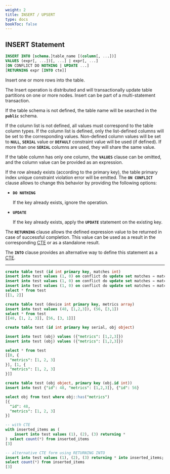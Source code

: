 ```yaml
---
weight: 2
title: INSERT / UPSERT
type: docs
bookToc: false
---
```


## INSERT Statement


```SQL
INSERT INTO [schema.]table_name [(column[, ...])]
VALUES (expr[, ...])[, ...] | expr[, ...]
[ON CONFLICT DO NOTHING | UPDATE ...]
[RETURNING expr [INTO cte]]
```

Insert one or more rows into the table.

The Insert operation is distributed and will transactionally update table partitions on one or more nodes.
Insert can be part of a multi-statement transaction.

If the table schema is not defined, the table name will be searched in the **`public`** schema.

If the column list is not defined, all values must correspond to the table column types. If the column list is
defined, only the list-defined columns will be set to the corresponding values. Non-defined column values will be
set to **`NULL`**, **`SERIAL`** value or **`DEFAULT`** constraint value will be used (if defined).
If more than one **`SERIAL`** columns are used, they will share the same value.

If the table column has only one column, the **`VALUES`** clause can be omitted, and the column value
can be provided as an expression.

If the row already exists (according to the primary key), the table primary index unique constraint violation error
will be emitted. The **`ON CONFLICT`** clause allows to change this behavior by providing the following options:

* **`DO NOTHING`**

  If the key already exists, ignore the operation.

* **`UPDATE`**

  If the key already exists, apply the **`UPDATE`** statement on the existing key.

The **`RETURNING`** clause allows the defined expression value to be returned in case of successful completion. This value can
be used as a result in the corresponding [CTE](/docs/sql/transactions/cte) or as a standalone result.

The **`INTO`** clause provides an alternative way to define this statement as a [CTE](/docs/sql/transactions/cte).

---

```SQL
create table test (id int primary key, matches int)
insert into test values (1, 0) on conflict do update set matches = matches + 1
insert into test values (1, 0) on conflict do update set matches = matches + 1
insert into test values (1, 0) on conflict do update set matches = matches + 1
select * from test
[[1, 2]]
```

```SQL
create table test (device int primary key, metrics array)
insert into test values (48, [1,2,3]), (56, [3,1])
select * from test
[[48, [1, 2, 3]], [56, [3, 1]]]
```

```SQL
create table test (id int primary key serial, obj object)

insert into test (obj) values ({"metrics": [1,2,3]})
insert into test (obj) values ({"metrics": [1,2,3]})

select * from test
[[0, {
  "metrics": [1, 2, 3]
}], [1, {
  "metrics": [1, 2, 3]
}]]
```

```SQL
create table test (obj object, primary key (obj.id int))
insert into test {"id": 48, "metrics": [1,2,3]}, {"id": 56}

select obj from test where obj::has("metrics")
[{
  "id": 48,
  "metrics": [1, 2, 3]
}]
```

```SQL
-- with CTE
with inserted_items as (
    insert into test values (1), (2), (3) returning *
) select count(*) from inserted_items
[3]

-- alternative CTE form using RETURNING INTO
insert into test values (1), (2), (3) returning * into inserted_items;
select count(*) from inserted_items
[3]
```
